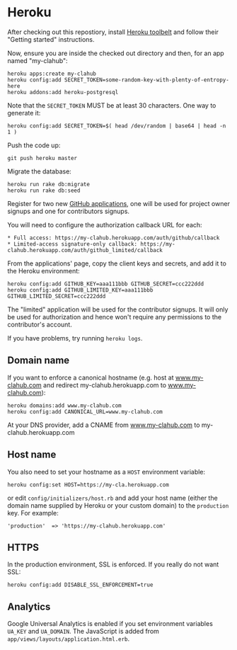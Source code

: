 Heroku
===============

After checking out this repostiory, install [Heroku toolbelt](https://toolbelt.heroku.com/) and follow their "Getting started" instructions.

Now, ensure you are inside the checked out directory and then, for an app named "my-clahub":

    heroku apps:create my-clahub
    heroku config:add SECRET_TOKEN=some-random-key-with-plenty-of-entropy-here
    heroku addons:add heroku-postgresql

Note that the `SECRET_TOKEN` MUST be at least 30 characters. One way to generate it:

    heroku config:add SECRET_TOKEN=$( head /dev/random | base64 | head -n 1 )

Push the code up:

    git push heroku master

Migrate the database:

    heroku run rake db:migrate
    heroku run rake db:seed

Register for two new [GitHub applications](https://github.com/settings/applications/new), one will be used for project owner signups and one for contributors signups.

You will need to configure the authorization callback URL for each:

    * Full access: https://my-clahub.herokuapp.com/auth/github/callback
    * Limited-access signature-only callback: https://my-clahub.herokuapp.com/auth/github_limited/callback

From the applications' page, copy the client keys and secrets, and add it to the Heroku environment:

    heroku config:add GITHUB_KEY=aaa111bbb GITHUB_SECRET=ccc222ddd
    heroku config:add GITHUB_LIMITED_KEY=aaa111bbb GITHUB_LIMITED_SECRET=ccc222ddd

The "limited" application will be used for the contributor signups. It will only be used for authorization and hence won't require any permissions to the contributor's account.

If you have problems, try running `heroku logs`.

Domain name
------------------

If you want to enforce a canonical hostname (e.g. host at www.my-clahub.com and
redirect my-clahub.herokuapp.com to www.my-clahub.com):

    heroku domains:add www.my-clahub.com
    heroku config:add CANONICAL_URL=www.my-clahub.com

At your DNS provider, add a CNAME from www.my-clahub.com to my-clahub.herokuapp.com

Host name
----------------
You also need to set your hostname as a `HOST` environment variable:

    heroku config:set HOST=https://my-cla.herokuapp.com

or edit `config/initializers/host.rb` and add your host name (either the domain name supplied by Heroku or your custom domain) to the `production` key. For example:

    'production'  => 'https://my-clahub.herokuapp.com'

HTTPS
------------------

In the production environment, SSL is enforced.  If you really do not want SSL:

    heroku config:add DISABLE_SSL_ENFORCEMENT=true

Analytics
------------------

Google Universal Analytics is enabled if you set environment variables `UA_KEY`
and `UA_DOMAIN`.  The JavaScript is added from
`app/views/layouts/application.html.erb`.
